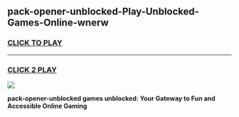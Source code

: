 
## pack-opener-unblocked-Play-Unblocked-Games-Online-wnerw
<h3>
<a href="https://premium76.site?title=pack-opener-unblocked&ref=25A">CLICK TO PLAY</a></h3>
<hr>

<h3>
<a href="https://premium76.site?title=pack-opener-unblocked&ref=25A">CLICK 2 PLAY</a>
  
</h3>

<a href="https://premium76.site?title=pack-opener-unblocked&ref=25A"><img src="https://clearcache.store/games.png"></a>


**pack-opener-unblocked games unblocked: Your Gateway to Fun and Accessible Online Gaming**
